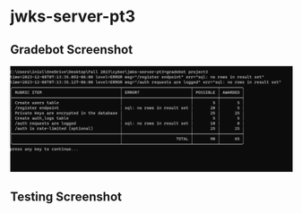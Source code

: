 # jwks-server-pt3
## Gradebot Screenshot
![Gradebot Screenshot](gradebotsc.png)
## Testing Screenshot
